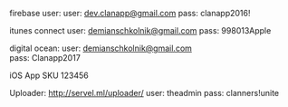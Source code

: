 firebase user:
user: dev.clanapp@gmail.com
pass: clanapp2016!

itunes connect
user: demianschkolnik@gmail.com
pass: 998013Apple

digital ocean:
user: demianschkolnik@gmail.com                        
pass: Clanapp2017

iOS App SKU
123456

Uploader:
http://servel.ml/uploader/
user: theadmin
pass: clanners!unite
